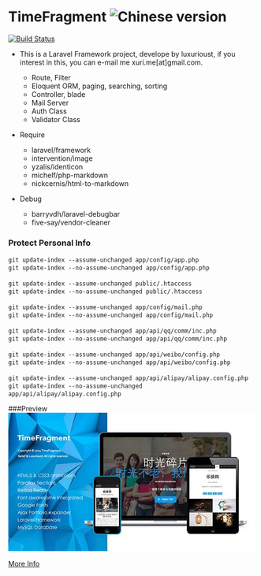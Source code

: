 # TimeFragment ![Chinese version](https://upload.wikimedia.org/wikipedia/commons/thumb/f/fa/Flag_of_the_People%27s_Republic_of_China.svg/22px-Flag_of_the_People%27s_Republic_of_China.svg.png)

[![Build Status](https://travis-ci.org/Luxurioust/timefragment.svg?branch=master)](https://travis-ci.org/Luxurioust/timefragment)

- This is a Laravel Framework project, develope by luxurioust, if you interest in this, you can e-mail me xuri.me[at]gmail.com.
	- Route, Filter
	- Eloquent ORM, paging, searching, sorting
	- Controller, blade
	- Mail Server
	- Auth Class
	- Validator Class

- Require
  - laravel/framework
  - intervention/image
  - yzalis/identicon
  - michelf/php-markdown
  - nickcernis/html-to-markdown
- Debug
  - barryvdh/laravel-debugbar
  - five-say/vendor-cleaner

### Protect Personal Info

```
git update-index --assume-unchanged app/config/app.php
git update-index --no-assume-unchanged app/config/app.php

git update-index --assume-unchanged public/.htaccess
git update-index --no-assume-unchanged public/.htaccess

git update-index --assume-unchanged app/config/mail.php
git update-index --no-assume-unchanged app/config/mail.php

git update-index --assume-unchanged app/api/qq/comm/inc.php
git update-index --no-assume-unchanged app/api/qq/comm/inc.php

git update-index --assume-unchanged app/api/weibo/config.php
git update-index --no-assume-unchanged app/api/weibo/config.php

git update-index --assume-unchanged app/api/alipay/alipay.config.php
git update-index --no-assume-unchanged app/api/alipay/alipay.config.php
```

###Preview
![TimeFragment](/public/readme/preview.jpg "TimeFragment")

[More Info](http://xuri.me/2014/03/08/timefragment.html)